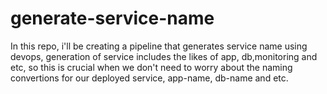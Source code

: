 # generate-service-name
In this repo, i'll be creating a pipeline that generates service name using devops, generation of service includes the likes of app, db,monitoring and etc, so this is crucial when we don't need to worry about the naming convertions for our deployed service, app-name, db-name and etc.
